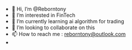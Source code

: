 - 👋 Hi, I’m @Reborntony
- 👀 I’m interested in FinTech
- 🌱 I’m currently learning ai algorithm for trading
- 💞️ I’m looking to collaborate on this
- 📫 How to reach me : reborntony@outlook.com
-

<!---
Reborntony/Reborntony is a ✨ special ✨ repository because its `README.md` (this file) appears on your GitHub profile.
You can click the Preview link to take a look at your changes.
--->
